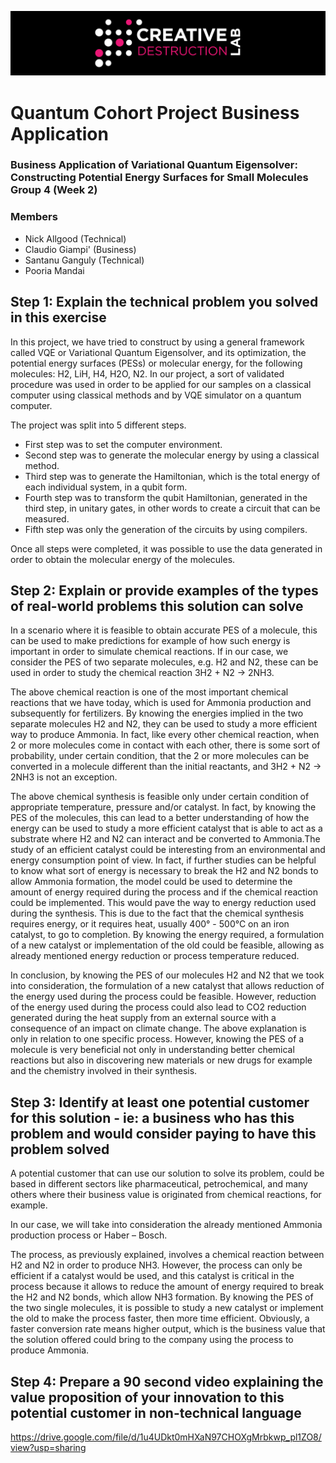 ![CDL 2020 Cohort Project](../figures/CDL_logo.jpg)
# Quantum Cohort Project Business Application

### Business Application of Variational Quantum Eigensolver: Constructing Potential Energy Surfaces for Small Molecules Group 4 (Week 2)

### Members

* Nick Allgood  (Technical)
* Claudio Giampi'  (Business)
* Santanu Ganguly  (Technical)
* Pooria Mandai

## Step 1: Explain the technical problem you solved in this exercise

In this project, we have tried to construct by using a general framework called VQE or Variational Quantum Eigensolver, and its optimization, the potential energy surfaces (PESs) or molecular energy, for the following molecules: H2, LiH, H4, H2O, N2. 
In our project, a sort of validated procedure was used in order to be applied for our samples on a classical computer using classical methods and by VQE simulator on a quantum computer. 

The project was split into 5 different steps.

* First step was to set the computer environment.
* Second step was to generate the molecular energy by using a classical method.
* Third step was to generate the Hamiltonian, which is the total energy of each individual system, in a qubit form.
* Fourth step was to transform the qubit Hamiltonian, generated in the third step, in unitary gates, in other words to create a circuit that can be measured.
* Fifth step was only the generation of the circuits by using compilers.

Once all steps were completed, it was possible to use the data generated in order to obtain the molecular energy of the molecules.

## Step 2: Explain or provide examples of the types of real-world problems this solution can solve

In a scenario where it is feasible to obtain accurate PES of a molecule, this can be used to make predictions for example of how such energy is important in order to simulate chemical reactions. If in our case, we consider the PES of two separate molecules, e.g. H2 and N2, these can be used in order to study the chemical reaction 3H2 + N2 → 2NH3.

The above chemical reaction is one of the most important chemical reactions that we have today, which is used for Ammonia production and subsequently for fertilizers.
By knowing the energies implied in the two separate molecules H2 and N2, they can be used to study a more efficient way to produce Ammonia.
In fact, like every other chemical reaction, when 2 or more molecules come in contact with each other, there is some sort of probability, under certain condition, that the 2 or more molecules can be converted in a molecule different than the initial reactants, and 3H2 + N2 → 2NH3 is not an exception. 

The above chemical synthesis is feasible only under certain condition of appropriate temperature, pressure and/or catalyst.
In fact, by knowing the PES of the molecules, this can lead to a better understanding of how the energy can be used to study a more efficient catalyst that is able to act as a substrate where H2 and N2 can interact and be converted to Ammonia.The study of an efficient catalyst could be interesting from an environmental and energy consumption point of view. In fact, if further studies can be helpful to know what sort of energy is necessary to break the H2 and N2 bonds to allow Ammonia formation, the model could be used to determine the amount of energy required during the process and if the chemical reaction could be implemented. This would pave the way to energy reduction used during the synthesis. This is due to the fact that the chemical synthesis requires energy, or it requires heat, usually 400° - 500°C on an iron catalyst, to go to completion. By knowing the energy required, a formulation of a new catalyst or implementation of the old could be feasible, allowing as already mentioned energy reduction or process temperature reduced. 

In conclusion, by knowing the PES of our molecules H2 and N2 that we took into consideration, the formulation of a new catalyst that allows reduction of the energy used during the process could be feasible. However, reduction of the energy used during the process could also lead to CO2 reduction generated during the heat supply from an external source with a consequence of an impact on climate change. The above explanation is only in relation to one specific process.
However, knowing the PES of a molecule is very beneficial not only in understanding better chemical reactions but also in discovering new materials or new drugs for example and the chemistry involved in their synthesis.


## Step 3: Identify at least one potential customer for this solution - ie: a business who has this problem and would consider paying to have this problem solved

A potential customer that can use our solution to solve its problem, could be based in different sectors like pharmaceutical, petrochemical, and many others where their business value is originated from chemical reactions, for example.

In our case, we will take into consideration the already mentioned Ammonia production process or Haber – Bosch.

The process, as previously explained, involves a chemical reaction between H2 and N2 in order to produce NH3. However, the process can only be efficient if a catalyst would be used, and this catalyst is critical in the process because it allows to reduce the amount of energy required to break the H2 and N2 bonds, which allow NH3 formation. By knowing the PES of the two single molecules, it is possible to study a new catalyst or implement the old to make the process faster, then more time efficient. Obviously, a faster conversion rate means higher output, which is the business value that the solution offered could bring to the company using the process to produce Ammonia.

## Step 4: Prepare a 90 second video explaining the value proposition of your innovation to this potential customer in non-technical language

https://drive.google.com/file/d/1u4UDkt0mHXaN97CHOXgMrbkwp_pl1ZO8/view?usp=sharing
